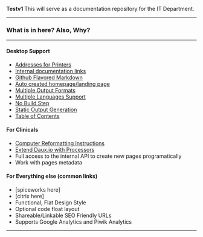 <p class="lead">
	<strong>Testv1 </strong> This will serve as a documentation repository for the IT Department.
</p>

<hr/>
<h3> What is in here? Also, Why?</h3>
<hr/>
<div class=row>
<div class=col-third>

#### Desktop Support

* [Addresses for Printers](01_Features/Printers_and_WIFI.md)
* [Internal documentation links](01_Features/Internal_links.md)
* [Github Flavored Markdown](01_Features/GitHub_Flavored_Markdown.md)
* [Auto created homepage/landing page](01_Features/Landing_page.md)
* [Multiple Output Formats](01_Features/Multiple_Output_Formats.md)
* [Multiple Languages Support](01_Features/Multilanguage.md)
* [No Build Step](01_Features/Live_mode.md)
* [Static Output Generation](01_Features/Static_Site_Generation.md)
* [Table of Contents](01_Features/Table_of_contents.md)

</div>
<div class=col-third>

#### For Clinicals

* [Computer Reformatting Instructions](01_Features/Computer_ReFormat.md)
* [Extend Daux.io with Processors](01_For_Developers/Creating_a_Processor.md)
* Full access to the internal API to create new pages programatically
* Work with pages metadata

</div>
<div class=col-third>

#### For Everything else (common links)

* [spiceworks here]
* [citrix here]
* Functional, Flat Design Style
* Optional code float layout
* Shareable/Linkable SEO Friendly URLs
* Supports Google Analytics and Piwik Analytics

</div>
</div>

<hr/>




